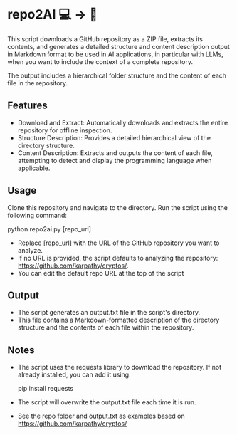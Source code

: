 # repo2AI  💻 -> 🤖 

This script downloads a GitHub repository as a ZIP file, extracts its contents, and generates a detailed structure and content description output in Markdown format to be used in AI applications, in particular with LLMs, when you want to include the context of a complete repository. 

The output includes a hierarchical folder structure and the content of each file in the repository.

## Features

- Download and Extract: Automatically downloads and extracts the entire repository for offline inspection.
- Structure Description: Provides a detailed hierarchical view of the directory structure.
- Content Description: Extracts and outputs the content of each file, attempting to detect and display the programming language when applicable.

## Usage

Clone this repository and navigate to the directory. Run the script using the following command:

python repo2ai.py [repo_url]

- Replace [repo_url] with the URL of the GitHub repository you want to analyze.
- If no URL is provided, the script defaults to analyzing the repository: https://github.com/karpathy/cryptos/.
- You can edit the default repo URL at the top of the script

## Output

- The script generates an output.txt file in the script's directory.
- This file contains a Markdown-formatted description of the directory structure and the contents of each file within the repository.

## Notes

- The script uses the requests library to download the repository. If not already installed, you can add it using:

  pip install requests

- The script will overwrite the output.txt file each time it is run.
- See the repo folder and output.txt as examples based on https://github.com/karpathy/cryptos/

